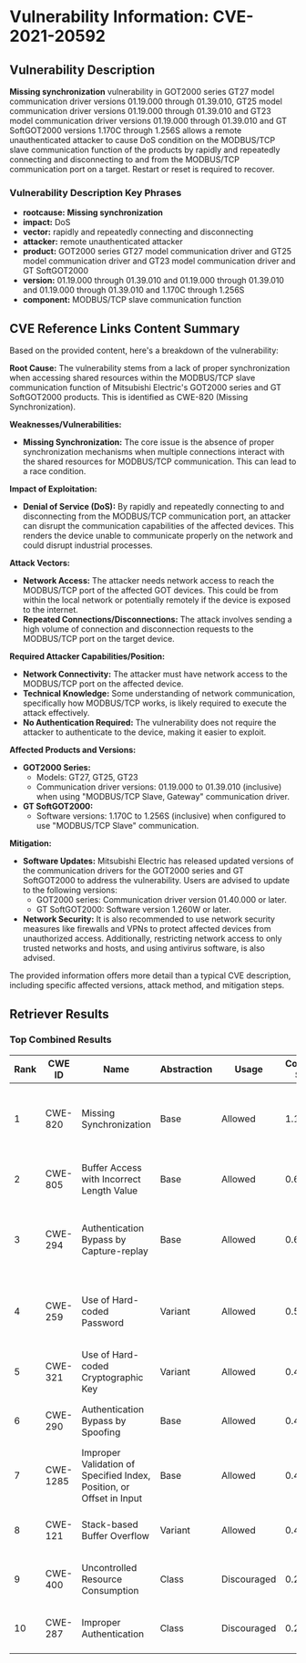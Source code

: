 # Vulnerability Information: CVE-2021-20592

## Vulnerability Description
**Missing synchronization** vulnerability in GOT2000 series GT27 model communication driver versions 01.19.000 through 01.39.010, GT25 model communication driver versions 01.19.000 through 01.39.010 and GT23 model communication driver versions 01.19.000 through 01.39.010 and GT SoftGOT2000 versions 1.170C through 1.256S allows a remote unauthenticated attacker to cause DoS condition on the MODBUS/TCP slave communication function of the products by rapidly and repeatedly connecting and disconnecting to and from the MODBUS/TCP communication port on a target. Restart or reset is required to recover.

### Vulnerability Description Key Phrases
- **rootcause:** **Missing synchronization**
- **impact:** DoS
- **vector:** rapidly and repeatedly connecting and disconnecting
- **attacker:** remote unauthenticated attacker
- **product:** GOT2000 series GT27 model communication driver and GT25 model communication driver and GT23 model communication driver and GT SoftGOT2000
- **version:** 01.19.000 through 01.39.010 and 01.19.000 through 01.39.010 and 01.19.000 through 01.39.010 and 1.170C through 1.256S
- **component:** MODBUS/TCP slave communication function

## CVE Reference Links Content Summary
Based on the provided content, here's a breakdown of the vulnerability:

**Root Cause:** The vulnerability stems from a lack of proper synchronization when accessing shared resources within the MODBUS/TCP slave communication function of Mitsubishi Electric's GOT2000 series and GT SoftGOT2000 products. This is identified as CWE-820 (Missing Synchronization).

**Weaknesses/Vulnerabilities:**
*   **Missing Synchronization:** The core issue is the absence of proper synchronization mechanisms when multiple connections interact with the shared resources for MODBUS/TCP communication. This can lead to a race condition.

**Impact of Exploitation:**
*   **Denial of Service (DoS):** By rapidly and repeatedly connecting to and disconnecting from the MODBUS/TCP communication port, an attacker can disrupt the communication capabilities of the affected devices. This renders the device unable to communicate properly on the network and could disrupt industrial processes.

**Attack Vectors:**
*   **Network Access:** The attacker needs network access to reach the MODBUS/TCP port of the affected GOT devices. This could be from within the local network or potentially remotely if the device is exposed to the internet.
*   **Repeated Connections/Disconnections:** The attack involves sending a high volume of connection and disconnection requests to the MODBUS/TCP port on the target device.

**Required Attacker Capabilities/Position:**
*   **Network Connectivity:** The attacker must have network access to the MODBUS/TCP port on the affected device.
*   **Technical Knowledge:** Some understanding of network communication, specifically how MODBUS/TCP works, is likely required to execute the attack effectively.
*   **No Authentication Required:** The vulnerability does not require the attacker to authenticate to the device, making it easier to exploit.

**Affected Products and Versions:**
*   **GOT2000 Series:**
    *   Models: GT27, GT25, GT23
    *   Communication driver versions: 01.19.000 to 01.39.010 (inclusive) when using "MODBUS/TCP Slave, Gateway" communication driver.
*   **GT SoftGOT2000:**
    *   Software versions: 1.170C to 1.256S (inclusive) when configured to use "MODBUS/TCP Slave" communication.

**Mitigation:**
*   **Software Updates:** Mitsubishi Electric has released updated versions of the communication drivers for the GOT2000 series and GT SoftGOT2000 to address the vulnerability. Users are advised to update to the following versions:
    *   GOT2000 series: Communication driver version 01.40.000 or later.
    *   GT SoftGOT2000: Software version 1.260W or later.
*   **Network Security:** It is also recommended to use network security measures like firewalls and VPNs to protect affected devices from unauthorized access. Additionally, restricting network access to only trusted networks and hosts, and using antivirus software, is also advised.

The provided information offers more detail than a typical CVE description, including specific affected versions, attack method, and mitigation steps.

## Retriever Results

### Top Combined Results

| Rank | CWE ID | Name | Abstraction | Usage | Combined Score | Retrievers | Individual Scores |
|------|--------|------|-------------|-------|---------------|------------|-------------------|
| 1 | CWE-820 | Missing Synchronization | Base | Allowed | 1.1093 | dense, sparse, graph | dense: 0.648, sparse: 1.000, graph: 0.595 |
| 2 | CWE-805 | Buffer Access with Incorrect Length Value | Base | Allowed | 0.6856 | sparse, graph | sparse: 0.726, graph: 0.757 |
| 3 | CWE-294 | Authentication Bypass by Capture-replay | Base | Allowed | 0.6854 | dense, sparse, graph | dense: 0.538, sparse: 0.342, graph: 0.616 |
| 4 | CWE-259 | Use of Hard-coded Password | Variant | Allowed | 0.5786 | dense, sparse, graph | dense: 0.522, sparse: 0.324, graph: 0.505 |
| 5 | CWE-321 | Use of Hard-coded Cryptographic Key | Variant | Allowed | 0.4977 | sparse, graph | sparse: 0.344, graph: 0.958 |
| 6 | CWE-290 | Authentication Bypass by Spoofing | Base | Allowed | 0.4913 | sparse, graph | sparse: 0.478, graph: 0.609 |
| 7 | CWE-1285 | Improper Validation of Specified Index, Position, or Offset in Input | Base | Allowed | 0.4328 | dense, sparse | dense: 0.502, sparse: 0.318 |
| 8 | CWE-121 | Stack-based Buffer Overflow | Variant | Allowed | 0.4152 | dense, sparse | dense: 0.536, sparse: 0.317 |
| 9 | CWE-400 | Uncontrolled Resource Consumption | Class | Discouraged | 0.2138 | dense, sparse | dense: 0.514, sparse: 0.385 |
| 10 | CWE-287 | Improper Authentication | Class | Discouraged | 0.2128 | dense, sparse | dense: 0.494, sparse: 0.399 |

